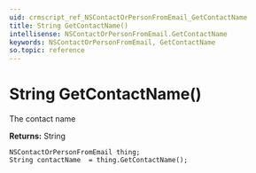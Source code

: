 ```yaml
---
uid: crmscript_ref_NSContactOrPersonFromEmail_GetContactName
title: String GetContactName()
intellisense: NSContactOrPersonFromEmail.GetContactName
keywords: NSContactOrPersonFromEmail, GetContactName
so.topic: reference
---
```


# String GetContactName()

The contact name

**Returns:** String

```crmscript
NSContactOrPersonFromEmail thing;
String contactName  = thing.GetContactName();
```

